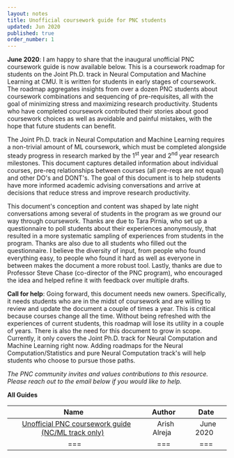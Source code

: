 ```yaml
---
layout: notes
title: Unofficial coursework guide for PNC students
updated: Jun 2020
published: true
order_number: 1
---
```

**June 2020**: I am happy to share that the inaugural unofficial PNC coursework guide is now available below. This is a coursework roadmap for students on the Joint Ph.D. track in Neural Computation and Machine Learning at CMU. It is written for students in early stages of coursework. The roadmap aggregates insights from over a dozen PNC students about coursework combinations and sequencing of pre-requisites, all with the goal of minimizing stress and maximizing research productivity. Students who have completed coursework contributed their stories about good coursework choices as well as avoidable and painful mistakes, with the hope that future students can benefit. 

The Joint Ph.D. track in Neural Computation and Machine Learning requires a non-trivial amount of ML coursework, which must be completed alongside steady progress in research marked by the 1$^{\text{st}}$ year and 2$^{\text{nd}}$ year research milestones. This document captures detailed information about individual courses, pre-req relationships between courses (all pre-reqs are not equal) and other DO's and DONT's. The goal of this document is to help students have more informed academic advising conversations and arrive at decisions that reduce stress and improve research productivity.

This document's conception and content was shaped by late night conversations among several of students in the program as we ground our way through coursework. Thanks are due to Tara Pirnia, who set up a questionnaire to poll students about their experiences anonymously, that resulted in a more systematic sampling of experiences from students in the program. Thanks are also due to all students who filled out the questionnaire. I believe the diversity of input, from people who found everything easy, to people who found it hard as well as everyone in between makes the document a more robust tool. Lastly, thanks are due to Professor Steve Chase (co-director of the PNC program), who encouraged the idea and helped refine it with feedback over multiple drafts.

**Call for help**: Going forward, this document needs new owners. Specifically, it needs students who are in the midst of coursework and are willing to review and update the document a couple of times a year. This is critical because courses change all the time. Without being refreshed with the experiences of current students, this roadmap will lose its utility in a couple of years. There is also the need for this document to grow in scope. Currently, it only covers the Joint Ph.D. track for Neural Computation and Machine Learning right now. Adding roadmaps for the Neural Computation/Statistics and pure Neural Computation track's will help students who choose to pursue those paths. 

*The PNC community invites and values contributions to this resource. Please reach out to the email below if you would like to help.*

**All Guides**

|&nbsp;**Name** &nbsp;|&nbsp; **Author** &nbsp;|&nbsp; **Date** &nbsp;|
|:---------------:|:------------------:|:----------------:|
|&nbsp;  [Unofficial PNC coursework guide (NC/ML track only)](/files/coursework_guides/The_Unofficial_PNC_Guide_June2020.pdf) &nbsp;  |&nbsp;   Arish Alreja  &nbsp; |&nbsp;    June 2020   &nbsp;|
|===|===|===|